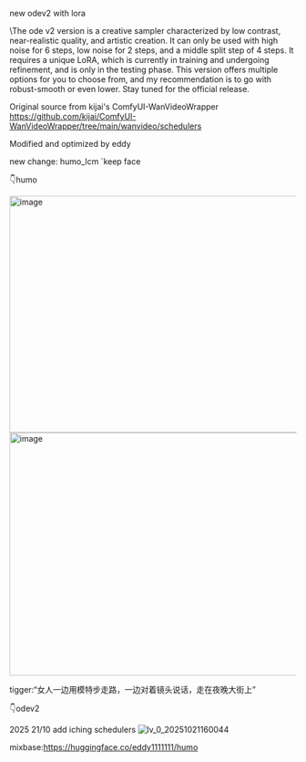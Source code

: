 
new odev2 with lora

\\The ode v2 version is a creative sampler characterized by low contrast, near-realistic quality, and artistic creation. It can only be used with high noise for 6 steps, low noise for 2 steps, and a middle split step of 4 steps. It requires a unique LoRA, which is currently in training and undergoing refinement, and is only in the testing phase. This version offers multiple options for you to choose from, and my recommendation is to go with robust-smooth or even lower. Stay tuned for the official release.

Original source from kijai's ComfyUI-WanVideoWrapper
https://github.com/kijai/ComfyUI-WanVideoWrapper/tree/main/wanvideo/schedulers

Modified and optimized by eddy

new change: humo_lcm `keep face

👇humo


<img width="852" height="415" alt="image" src="https://github.com/user-attachments/assets/4125f046-0041-4769-aaaf-5c2ad9478126" />

<img width="849" height="426" alt="image" src="https://github.com/user-attachments/assets/70d3f33c-6cd8-42d5-ac17-f1bf19d12604" />

tigger:“女人一边用模特步走路，一边对着镜头说话，走在夜晚大街上”

👇odev2

2025 21/10 add iching schedulers
![lv_0_20251021160044](https://github.com/user-attachments/assets/ff16321a-33a2-476a-8ad5-fbb4d0bd8ebf)

mixbase:https://huggingface.co/eddy1111111/humo


